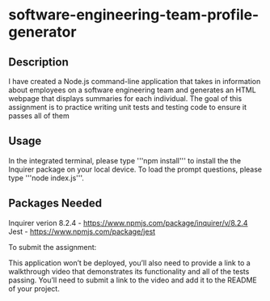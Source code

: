 # software-engineering-team-profile-generator

## Description
I have created a Node.js command-line application that takes in information about employees on a software engineering team and generates an HTML webpage that displays summaries for each individual.
The goal of this assignment is to practice writing unit tests and testing code to ensure it passes all of them

## Usage
In the integrated terminal, please type '''npm install''' to install the the Inquirer package on your local device. To load the prompt questions, please type '''node index.js'''.

## Packages Needed
Inquirer verion 8.2.4 - https://www.npmjs.com/package/inquirer/v/8.2.4
Jest - https://www.npmjs.com/package/jest

To submit the assignment:

This application won’t be deployed, you’ll also need to provide a link to a walkthrough video that demonstrates its functionality and all of the tests passing. You’ll need to submit a link to the video and add it to the README of your project.

